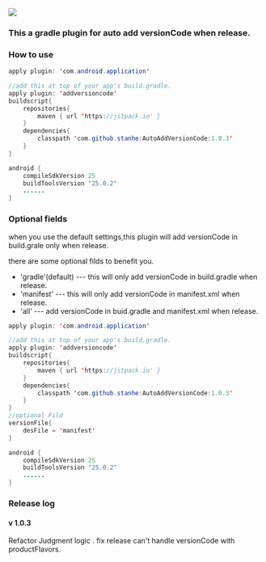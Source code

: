 [![](https://jitpack.io/v/stanhe/AutoAddVersionCode.svg)](https://jitpack.io/#stanhe/AutoAddVersionCode)

### This a gradle plugin for auto add versionCode when release.

### How to use
```java
apply plugin: 'com.android.application'

//add this at top of your app's build.gradle.
apply plugin: 'addversioncode'
buildscript{
    repositories{
        maven { url 'https://jitpack.io' }
    }
    dependencies{
        classpath 'com.github.stanhe:AutoAddVersionCode:1.0.3'
    }
}

android {
    compileSdkVersion 25
    buildToolsVersion "25.0.2"
    ......
}
```
### Optional fields

when you use the default settings,this plugin will add versionCode in build.grale only when release.

there are some optional filds to benefit you.
* 'gradle'(default) --- this will only add versionCode in build.gradle when release.
* 'manifest'  --- this will only add versionCode in manifest.xml when release.
* 'all' --- add versionCode in buid.gradle and manifest.xml when release.

```java
apply plugin: 'com.android.application'

//add this at top of your app's build.gradle.
apply plugin: 'addversioncode'
buildscript{
    repositories{
        maven { url 'https://jitpack.io' }
    }
    dependencies{
        classpath 'com.github.stanhe:AutoAddVersionCode:1.0.3'
    }
}
//optional Fild
versionFile{
    desFile = 'manifest'
}

android {
    compileSdkVersion 25
    buildToolsVersion "25.0.2"
    ......
}
```


### Release log
#### v 1.0.3 
Refactor Judgment logic .
fix release can't handle versionCode with productFlavors.
